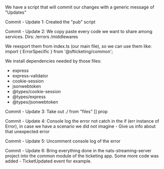 We have a script that will commit our changes with a generic message of "Updates"

Commit - Update 1:
Created the "pub" script

Commit - Update 2:
We copy paste every code we want to share among services.
Dirs:
/errors
/middlewares

We reexport them from index.ts (our main file), so we can use them like:
import { ErrorSpecific } from '@sfticketing/common';

We install dependencies needed by those files:

- express
- express-validator
- cookie-session
- jsonwebtoken
- @types/cookie-session
- @types/express
- @types/jsonwebtoken

Commit - Update 3:
Take out ./ from "files" [] prop

Commit - Update 4:
Console log the error not catch in the if (err instance of Error), in case we have a scenario we did not imagine - Give us info about that unexpected error

Commit - Update 5:
Uncomment console log of the error

Commit - Update 6:
Bring everything done in the nats-streaming-server project into the common module of the ticketing app. Some more code was added - TicketUpdated event for example.
